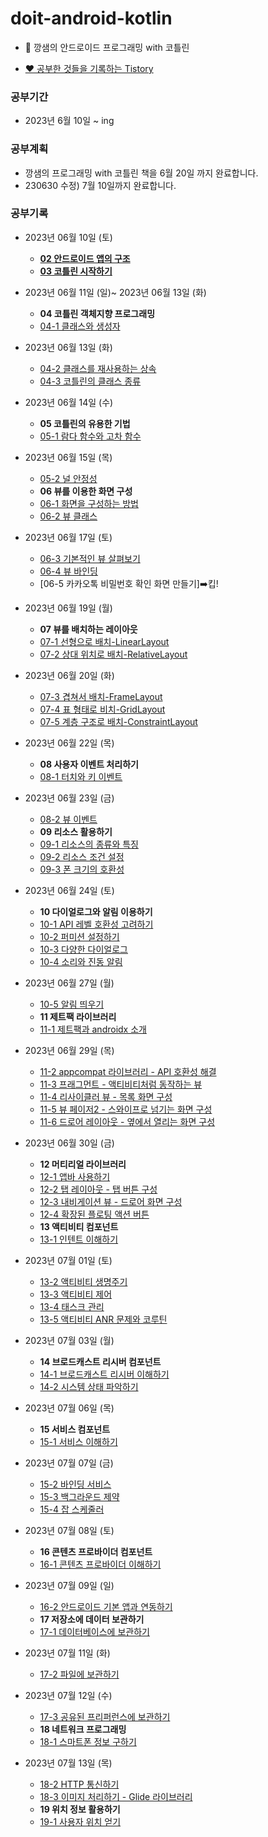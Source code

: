 # doit-android-kotlin
 - 🌈 깡샘의 안드로이드 프로그래밍 with 코틀린

 - [❤️ 공부한 것들을 기록하는 Tistory](https://dreaminsweetpotato.tistory.com)

### 공부기간
 * 2023년 6월 10일 ~ ing

### 공부계획
 * 깡샘의 프로그래밍 with 코틀린 책을 6월 20일 까지 완료합니다.
 * 230630 수정) 7월 10일까지 완료합니다.


### 공부기록 
 * 2023년 06월 10일 (토) 
    * **[02 안드로이드 앱의 구조](https://dreaminsweetpotato.tistory.com/28)**
    * **[03 코틀린 시작하기](https://dreaminsweetpotato.tistory.com/29)**

 * 2023년 06월 11일 (일)~ 2023년 06월 13일 (화)
    * **04 코틀린 객체지향 프로그래밍**
    * [04-1 클래스와 생성자](https://dreaminsweetpotato.tistory.com/30)
 * 2023년 06월 13일 (화)
    * [04-2 클래스를 재사용하는 상속](https://dreaminsweetpotato.tistory.com/31)
    * [04-3 코틀린의 클래스 종류](https://dreaminsweetpotato.tistory.com/32)
 * 2023년 06월 14일 (수)
    * **05 코틀린의 유용한 기법**
    * [05-1 람다 함수와 고차 함수](https://dreaminsweetpotato.tistory.com/manage/posts/33)
 * 2023년 06월 15일 (목)
    * [05-2 널 안정성](https://dreaminsweetpotato.tistory.com/34)
    * **06 뷰를 이용한 화면 구성**
    * [06-1 화면을 구성하는 방법](https://dreaminsweetpotato.tistory.com/35)
    * [06-2 뷰 클래스](https://dreaminsweetpotato.tistory.com/36)
 * 2023년 06월 17일 (토)
    * [06-3 기본적인 뷰 살펴보기](https://dreaminsweetpotato.tistory.com/37)
    * [06-4 뷰 바인딩](https://dreaminsweetpotato.tistory.com/38)
    * [06-5 카카오톡 비밀번호 확인 화면 만들기]➡️킵!
 * 2023년 06월 19일 (월)
    * **07 뷰를 배치하는 레이아웃**
    * [07-1 선형으로 배치-LinearLayout](https://dreaminsweetpotato.tistory.com/39)
    * [07-2 상대 위치로 배치-RelativeLayout](https://dreaminsweetpotato.tistory.com/40)
 * 2023년 06월 20일 (화)
    * [07-3 겹쳐서 배치-FrameLayout](https://dreaminsweetpotato.tistory.com/41)
    * [07-4 표 형태로 비치-GridLayout](https://dreaminsweetpotato.tistory.com/42)
    * [07-5 계층 구조로 배치-ConstraintLayout](https://dreaminsweetpotato.tistory.com/43)
 * 2023년 06월 22일 (목)
    * **08 사용자 이벤트 처리하기**
    * [08-1 터치와 키 이벤트](https://dreaminsweetpotato.tistory.com/44)
 * 2023년 06월 23일 (금)
    * [08-2 뷰 이벤트](https://dreaminsweetpotato.tistory.com/45)
    * **09 리소스 활용하기**
    * [09-1 리소스의 종류와 특징](https://dreaminsweetpotato.tistory.com/46)
    * [09-2 리소스 조건 설정](https://dreaminsweetpotato.tistory.com/47)
    * [09-3 폰 크기의 호환성](https://dreaminsweetpotato.tistory.com/48)
 * 2023년 06월 24일 (토)
    * **10 다이얼로그와 알림 이용하기**
    * [10-1 API 레벨 호환성 고려하기](https://dreaminsweetpotato.tistory.com/49)
    * [10-2 퍼미션 설정하기](https://dreaminsweetpotato.tistory.com/50)
    * [10-3 다양한 다이얼로그](https://dreaminsweetpotato.tistory.com/51)
    * [10-4 소리와 진동 알림](https://dreaminsweetpotato.tistory.com/52)
 * 2023년 06월 27일 (월)
    * [10-5 알림 띄우기](https://dreaminsweetpotato.tistory.com/53)
    * **11 제트팩 라이브러리**
    * [11-1 제트팩과 androidx 소개](https://dreaminsweetpotato.tistory.com/54)
 * 2023년 06월 29일 (목) 
    * [11-2 appcompat 라이브러리 - API 호환성 해결](https://dreaminsweetpotato.tistory.com/55)
    * [11-3 프래그먼트 - 액티비티처럼 동작하는 뷰](https://dreaminsweetpotato.tistory.com/56)
    * [11-4 리사이클러 뷰 - 목록 화면 구성](https://dreaminsweetpotato.tistory.com/57)
    * [11-5 뷰 페이저2 - 스와이프로 넘기는 화면 구성](https://dreaminsweetpotato.tistory.com/58)
    * [11-6 드로어 레이아웃 - 옆에서 열리는 화면 구성](https://dreaminsweetpotato.tistory.com/59)
 * 2023년 06월 30일 (금)
    * **12 머티리얼 라이브러리**
    * [12-1 앱바 사용하기](https://dreaminsweetpotato.tistory.com/60)
    * [12-2 탭 레이아웃 - 탭 버튼 구성](https://dreaminsweetpotato.tistory.com/61)
    * [12-3 내비게이션 뷰 - 드로어 화면 구성](https://dreaminsweetpotato.tistory.com/62)
    * [12-4 확장된 플로팅 액션 버튼](https://dreaminsweetpotato.tistory.com/63)
    * **13 액티비티 컴포넌트**
    * [13-1 인텐트 이해하기](https://dreaminsweetpotato.tistory.com/64)
 * 2023년 07월 01일 (토)
    * [13-2 액티비티 생명주기](https://dreaminsweetpotato.tistory.com/65)
    * [13-3 액티비티 제어](https://dreaminsweetpotato.tistory.com/66)
    * [13-4 태스크 관리](https://dreaminsweetpotato.tistory.com/67)
    * [13-5 액티비티 ANR 문제와 코루틴](https://dreaminsweetpotato.tistory.com/68)
 * 2023년 07월 03일 (월)   
    * **14 브로드캐스트 리시버 컴포넌트**
    * [14-1 브로드캐스트 리시버 이해하기](https://dreaminsweetpotato.tistory.com/70)
    * [14-2 시스템 상태 파악하기](https://dreaminsweetpotato.tistory.com/71)
 * 2023년 07월 06일 (목)   
    * **15 서비스 컴포넌트**
    * [15-1 서비스 이해하기](https://dreaminsweetpotato.tistory.com/72)
 * 2023년 07월 07일 (금) 
    * [15-2 바인딩 서비스](https://dreaminsweetpotato.tistory.com/73)
    * [15-3 백그라운드 제약](https://dreaminsweetpotato.tistory.com/74)
    * [15-4 잡 스케줄러](https://dreaminsweetpotato.tistory.com/75)
 * 2023년 07월 08일 (토)
    * **16 콘텐츠 프로바이더 컴포넌트**
    * [16-1 콘텐츠 프로바이더 이해하기](https://dreaminsweetpotato.tistory.com/76)
 * 2023년 07월 09일 (일)   
    * [16-2 안드로이드 기본 앱과 연동하기](https://dreaminsweetpotato.tistory.com/77)
    * **17 저장소에 데이터 보관하기**
    * [17-1 데이터베이스에 보관하기](https://dreaminsweetpotato.tistory.com/78)
 * 2023년 07월 11일 (화) 
    * [17-2 파일에 보관하기](https://dreaminsweetpotato.tistory.com/79)
 * 2023년 07월 12일 (수)
    * [17-3 공유된 프리퍼런스에 보관하기](https://dreaminsweetpotato.tistory.com/80)
    * **18 네트워크 프로그래밍**
    * [18-1 스마트폰 정보 구하기](https://dreaminsweetpotato.tistory.com/81)
 * 2023년 07월 13일 (목)    
    * [18-2 HTTP 통신하기](https://dreaminsweetpotato.tistory.com/82)
    * [18-3 이미지 처리하기 - Glide 라이브러리](https://dreaminsweetpotato.tistory.com/83)
    * **19 위치 정보 활용하기**
    * [19-1 사용자 위치 얻기](https://dreaminsweetpotato.tistory.com/84)
    
